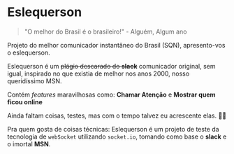 # Eslequerson

> "O melhor do Brasil é o brasileiro!" - Alguém, Algum ano

Projeto do melhor comunicador instantâneo do Brasil (SQN), apresento-vos o eslequerson. 

Eslequerson é um ~~plágio descarado do **slack**~~ comunicador original, sem igual, inspirado no que existia de melhor nos anos 2000, nosso queridíssimo MSN.

Contém *features* maravilhosas como: **Chamar Atenção** e **Mostrar quem ficou online**

Ainda faltam coisas, testes, mas com o tempo talvez eu acrescente elas. 🤷‍♂

Pra quem gosta de coisas técnicas:
Eslequerson é um projeto de teste da tecnologia de `webSocket` utilizando `socket.io`, tomando como base o **slack** e o imortal **MSN**.
